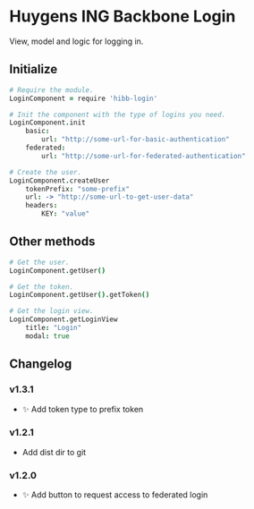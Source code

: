 # Huygens ING Backbone Login

View, model and logic for logging in.

## Initialize

```coffeescript
# Require the module.
LoginComponent = require 'hibb-login'

# Init the component with the type of logins you need.
LoginComponent.init
	basic:
		url: "http://some-url-for-basic-authentication"
	federated:
		url: "http://some-url-for-federated-authentication"

# Create the user.
LoginComponent.createUser
	tokenPrefix: "some-prefix"
	url: -> "http://some-url-to-get-user-data"
	headers:
		KEY: "value"
```

## Other methods

```coffeescript
# Get the user.
LoginComponent.getUser()

# Get the token.
LoginComponent.getUser().getToken()

# Get the login view.
LoginComponent.getLoginView
	title: "Login"
	modal: true
```

## Changelog

### v1.3.1
* :sparkles: Add token type to prefix token

### v1.2.1
* Add dist dir to git

### v1.2.0
* :sparkles: Add button to request access to federated login